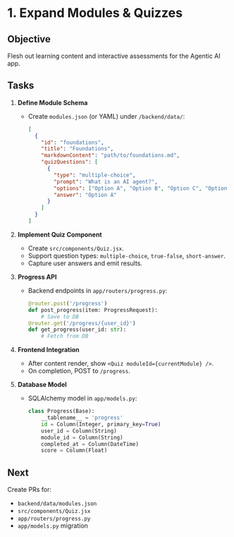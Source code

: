 # 1. Expand Modules & Quizzes

## Objective
Flesh out learning content and interactive assessments for the Agentic AI app.

## Tasks

1. **Define Module Schema**
   - Create `modules.json` (or YAML) under `/backend/data/`:
     ```json
     [
       {
         "id": "foundations",
         "title": "Foundations",
         "markdownContent": "path/to/foundations.md",
         "quizQuestions": [
           {
             "type": "multiple-choice",
             "prompt": "What is an AI agent?",
             "options": ["Option A", "Option B", "Option C", "Option D"],
             "answer": "Option A"
           }
         ]
       }
     ]
     ```
2. **Implement Quiz Component**
   - Create `src/components/Quiz.jsx`.
   - Support question types: `multiple-choice`, `true-false`, `short-answer`.
   - Capture user answers and emit results.

3. **Progress API**
   - Backend endpoints in `app/routers/progress.py`:
     ```python
     @router.post('/progress')
     def post_progress(item: ProgressRequest):
         # Save to DB
     @router.get('/progress/{user_id}')
     def get_progress(user_id: str):
         # Fetch from DB
     ```
4. **Frontend Integration**
   - After content render, show `<Quiz moduleId={currentModule} />`.
   - On completion, POST to `/progress`.

5. **Database Model**
   - SQLAlchemy model in `app/models.py`:
     ```python
     class Progress(Base):
         __tablename__ = 'progress'
         id = Column(Integer, primary_key=True)
         user_id = Column(String)
         module_id = Column(String)
         completed_at = Column(DateTime)
         score = Column(Float)
     ```

## Next
Create PRs for:
- `backend/data/modules.json`
- `src/components/Quiz.jsx`
- `app/routers/progress.py`
- `app/models.py` migration

